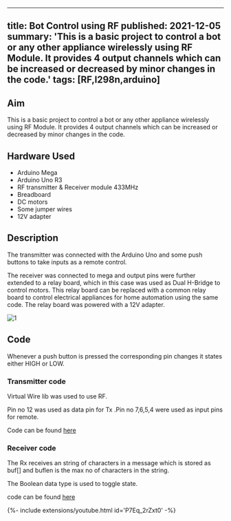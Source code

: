 <!-- ---
title: Bot Control using RF
tags: [RF,l298n,arduino]
layout: article
mode: normal
type: article
sharing: true
author: Rajat Bansal
show_author_profile: true
show_title: true
full_width: false
header: true
cover: /assets/images/blog/thumbnails/Bot Control using RF.png
--- -->

---
title: Bot Control using RF
published: 2021-12-05
summary: 'This is a basic project to control a bot or any other appliance wirelessly using RF Module. It provides 4 output channels which can be increased or decreased by minor changes in the code.'
tags: [RF,l298n,arduino]
---

## Aim
This is a basic project to control a bot or any other appliance wirelessly using RF Module. It provides 4 output channels which can be increased or decreased by minor changes in the code.

<!--more-->
## Hardware Used
- Arduino Mega
- Arduino Uno R3
- RF transmitter & Receiver module 433MHz
- Breadboard
- DC motors
- Some jumper wires
- 12V adapter

 
## Description
The transmitter was connected with the Arduino Uno and some push buttons to take inputs as a remote control.

The receiver was connected to mega and output pins were further extended to a relay board, which in this case was used as Dual H-Bridge to control motors. This relay board can be replaced with a common relay board to control electrical appliances for home automation using the same code. The relay board was powered with a 12V adapter.

<Image
  src='/static/images/blog/thumbnails/Bot Control using RF.png'
  alt='1'
  width='auto'
  height='auto'
/>
## Code
Whenever a push button is pressed the corresponding pin changes it states either HIGH or LOW.

### Transmitter code
Virtual Wire lib was used to use RF.

Pin no 12 was used as data pin for Tx .Pin no 7,6,5,4 were used as input pins for remote.

Code can be found [here](https://github.com/rajatbansal427/RF-bot-controll-Room-automation/blob/master/transmitter_ro_aut.ino) 

### Receiver code
The Rx receives an string of characters in a message which is stored as buf[] and buflen is the max no of characters in the string.

The Boolean data type is used to toggle state.

code can be found [here](https://github.com/rajatbansal427/RF-bot-controll-Room-automation/blob/master/Receiver_ro_au.ino)
 
<div>{%- include extensions/youtube.html id='P7Eq_2rZxt0' -%}</div>



